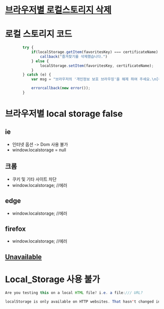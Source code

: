 # [브라우저별 로컬스토리지 삭제](https://doc.arcgis.com/ko/power-bi/get-started/clear-browser-storage.htm)


# 로컬 스토리지 코드
```javascript
        try {
            if(localStorage.getItem(favoritesKey) === certificateName) {
                callback("즐겨찾기를 삭제했습니다.")
            } else {
                localStorage.setItem(favoritesKey, certificateName);
            }
        } catch (e) {
            var msg = "브라우저의 '개인정보 보호 브라우징'을 해제 하여 주세요.\n[해제 방법]\n(우측 하단) 탭 전환 버튼 -> 개인 정보 보호 탭";

            errorcallback(new error());
        }
```

# 브라우저별 local storage false
## ie
* 인터넷 옵션 -> Dom 사용 불가
* window.localstorage = null

## 크롬
* 쿠키 및 기타 사이트 차단
* window.localstorage; //에러


## edge
* window.localstorage; //에러


## firefox
* window.localstorage; //에러


## [Unavailable](https://wiki.almworks.com/display/strcloud/Local+Storage+Unavailable)


# Local_Storage 사용 불가
```java
Are you testing this on a local HTML file? i.e. a file:/// URL?

localStorage is only available on HTTP websites. That hasn't changed in IE9 Dev Preview.
```
